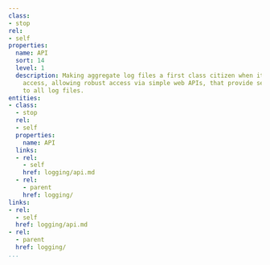 ```yaml
---
class:
- stop
rel:
- self
properties:
  name: API
  sort: 14
  level: 1
  description: Making aggregate log files a first class citizen when it comes to API
    access, allowing robust access via simple web APIs, that provide secure access
    to all log files.
entities:
- class:
  - stop
  rel:
  - self
  properties:
    name: API
  links:
  - rel:
    - self
    href: logging/api.md
  - rel:
    - parent
    href: logging/
links:
- rel:
  - self
  href: logging/api.md
- rel:
  - parent
  href: logging/
...
```

